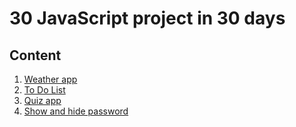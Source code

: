 # 30 JavaScript project in 30 days

## Content

1. [Weather app](./01_weather_app)
2. [To Do List](./02_todo_list)
3. [Quiz app](./03_quiz_qpp/)
4. [Show and hide password](./14_password)
